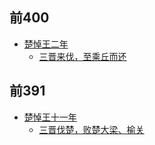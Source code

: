 

## 前400
- [楚悼王二年](楚/悼王.md)
  - [三晋来伐，至乘丘而还](楚/悼王/三晋来伐，至乘丘而还.md)

## 前391
- [楚悼王十一年](楚/悼王.md)
  - [三晋伐楚，败楚大梁、榆关](楚/悼王/三晋伐楚，败楚大梁、榆关.md)